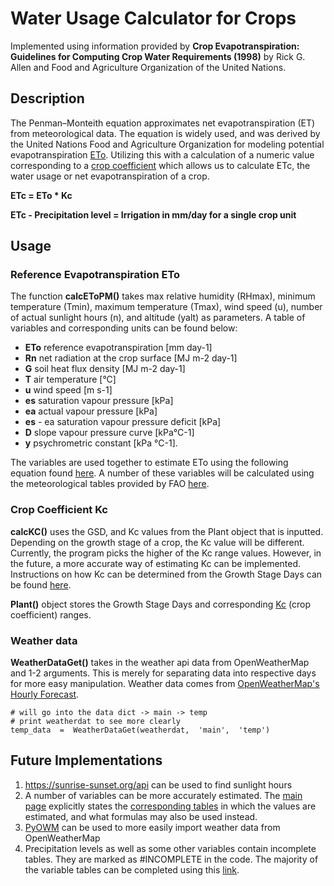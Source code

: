 # Water Usage Calculator for Crops

Implemented using information provided by **Crop Evapotranspiration: Guidelines for Computing Crop Water Requirements (1998)** by Rick G. Allen and Food and Agriculture Organization of the United Nations.

## Description
The Penman–Monteith equation approximates net evapotranspiration (ET) from meteorological data. The equation is widely used, and was derived by the United Nations Food and Agriculture Organization for modeling potential evapotranspiration [ETo](https://www.fao.org/3/x0490e/x0490e08.htm). Utilizing this with a calculation of a numeric value corresponding to a [crop coefficient](https://farmwest.com/climate/calculator-information/et/crop-coefficients/#:~:text=The%20crop%20coefficients,%20Kc%20values,evaporation%20from%20the%20soil%20surface.) which allows us to calculate ETc, the water usage or net evapotranspiration of a crop. 

**ETc = ETo * Kc**

**ETc - Precipitation level = Irrigation in mm/day for a single crop unit**

## Usage

### Reference Evapotranspiration ETo
The function **calcEToPM()** takes max relative humidity (RHmax),  minimum temperature (Tmin),  maximum temperature (Tmax),  wind speed (u),  number of actual sunlight hours (n),  and altitude (yalt) as parameters. A table of variables and corresponding units can be found below:
 - **ETo** reference evapotranspiration [mm day-1]
 - **Rn** net radiation at the crop surface [MJ m-2 day-1]
 - **G** soil heat flux density [MJ m-2 day-1]
 - **T** air temperature [°C]
 - **u** wind speed [m s-1]
 - **es** saturation vapour pressure [kPa]
 - **ea** actual vapour pressure [kPa]
 - **es** - ea saturation vapour pressure deficit [kPa]
 - **D** slope vapour pressure curve [kPa°C-1]
 - **y** psychrometric constant [kPa °C-1].

The variables are used together to estimate ETo using the following equation found [here](https://www.fao.org/3/x0490e/x0490e08.htm). A number of these variables will be calculated using the meteorological tables provided by FAO [here](https://www.fao.org/3/x0490e/x0490e0j.htm#annex%202.%20meteorological%20tables).

### Crop Coefficient Kc
**calcKC()** uses the GSD, and Kc values from the Plant object that is inputted. Depending on the growth stage of a crop, the Kc value will be different. Currently, the program picks the higher of the Kc range values. However, in the future, a more accurate way of estimating Kc can be implemented. Instructions on how Kc can be determined from the Growth Stage Days can be found [here](https://www.fao.org/3/X0490E/x0490e0b.htm).

**Plant()** object stores the Growth Stage Days and corresponding [Kc](https://www.fao.org/3/X0490E/x0490e0b.htm) (crop coefficient) ranges. 

### Weather data
**WeatherDataGet()** takes in the weather api data from OpenWeatherMap and 1-2 arguments. This is merely for separating data into respective days for more easy manipulation. Weather data comes from [OpenWeatherMap's Hourly Forecast](https://openweathermap.org/api/hourly-forecast).
```
# will go into the data dict -> main -> temp
# print weatherdat to see more clearly
temp_data  =  WeatherDataGet(weatherdat,  'main',  'temp')
```

## Future Implementations 

 1. https://sunrise-sunset.org/api can be used to find sunlight hours
 2. A number of variables can be more accurately estimated. The [main page](https://www.fao.org/3/x0490e/x0490e08.htm) explicitly states the [corresponding tables](https://www.fao.org/3/x0490e/x0490e0j.htm#annex%202.%20meteorological%20tables) in which the values are estimated, and what formulas may also be used instead. 
 3. [PyOWM](https://github.com/csparpa/pyowm) can be used to more easily import weather data from OpenWeatherMap
 4. Precipitation levels as well as some other variables contain incomplete tables. They are marked as #INCOMPLETE in the code. The majority of the variable tables can be completed using this [link](https://www.fao.org/3/x0490e/x0490e0j.htm#annex%202.%20meteorological%20tables).
